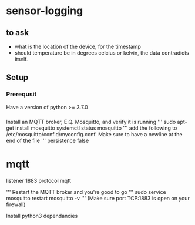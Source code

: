 # sensor-logging

## to ask
- what is the location of the device, for the timestamp
- should temperature be in degrees celcius or kelvin, the data contradicts itself. 

## Setup 

### Prerequsit
Have a version of python >= 3.7.0

###

Install an MQTT broker, E.Q. Mosquitto, and verify it is running 
'''
sudo apt-get install mosquitto
systemctl status mosquitto
'''
add the following to /etc/mosquitto/conf.d/myconfig.conf. Make sure to have a newline at the end of the file
'''
persistence false

# mqtt
listener 1883
protocol mqtt

'''
Restart the MQTT broker and you're good to go
'''
sudo service mosquitto restart
mosquitto -v
'''
(Make sure port TCP:1883 is open on your firewall)

Install python3 dependancies